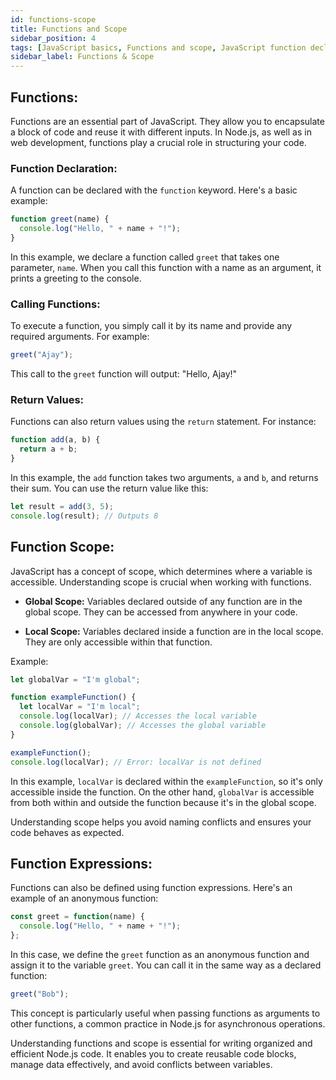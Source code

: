 ```yaml
---
id: functions-scope
title: Functions and Scope
sidebar_position: 4
tags: [JavaScript basics, Functions and scope, JavaScript function declaration, Function return values, Local and global scope, JavaScript function expressions, Scope in JavaScript programming, JavaScript function examples, Understanding JavaScript functions, JavaScript scope management, Reusable code in JavaScript]
sidebar_label: Functions & Scope
---
```


## Functions:

Functions are an essential part of JavaScript. They allow you to encapsulate a block of code and reuse it with different inputs. In Node.js, as well as in web development, functions play a crucial role in structuring your code.

### Function Declaration:

A function can be declared with the `function` keyword. Here's a basic example:

```js title="index.js"
function greet(name) {
  console.log("Hello, " + name + "!");
}
```

In this example, we declare a function called `greet` that takes one parameter, `name`. When you call this function with a name as an argument, it prints a greeting to the console.

### Calling Functions:

To execute a function, you simply call it by its name and provide any required arguments. For example:

```js title="index.js"
greet("Ajay");
```

This call to the `greet` function will output: "Hello, Ajay!"

### Return Values:

Functions can also return values using the `return` statement. For instance:

```js title="index.js"
function add(a, b) {
  return a + b;
}
```

In this example, the `add` function takes two arguments, `a` and `b`, and returns their sum. You can use the return value like this:

```js title="index.js"
let result = add(3, 5);
console.log(result); // Outputs 8
```

## Function Scope:

JavaScript has a concept of scope, which determines where a variable is accessible. Understanding scope is crucial when working with functions.

- **Global Scope:** Variables declared outside of any function are in the global scope. They can be accessed from anywhere in your code.

- **Local Scope:** Variables declared inside a function are in the local scope. They are only accessible within that function.

Example:

```js title="index.js"
let globalVar = "I'm global";

function exampleFunction() {
  let localVar = "I'm local";
  console.log(localVar); // Accesses the local variable
  console.log(globalVar); // Accesses the global variable
}

exampleFunction();
console.log(localVar); // Error: localVar is not defined
```

In this example, `localVar` is declared within the `exampleFunction`, so it's only accessible inside the function. On the other hand, `globalVar` is accessible from both within and outside the function because it's in the global scope.

Understanding scope helps you avoid naming conflicts and ensures your code behaves as expected.

## Function Expressions:

Functions can also be defined using function expressions. Here's an example of an anonymous function:

```js title="index.js"
const greet = function(name) {
  console.log("Hello, " + name + "!");
};
```

In this case, we define the `greet` function as an anonymous function and assign it to the variable `greet`. You can call it in the same way as a declared function:

```js title="index.js"
greet("Bob");
```

This concept is particularly useful when passing functions as arguments to other functions, a common practice in Node.js for asynchronous operations.

Understanding functions and scope is essential for writing organized and efficient Node.js code. It enables you to create reusable code blocks, manage data effectively, and avoid conflicts between variables.